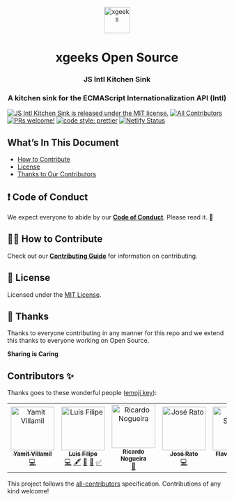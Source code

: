 <p align="center">
  <a href="http://www.xgeeks.io/">
    <img alt="xgeeks" src="https://media.licdn.com/dms/image/C4E0BAQHkZ9eUEVmgDw/company-logo_400_400/0?e=1579132800&v=beta&t=wore0JTD8ZNCIZ83dkPVL9Dx8cJifi90FNuJNSxLlCk" width="60" />
  </a>
</p>
<h1 align="center">
  xgeeks Open Source
</h1>

<h3 align="center">
  JS Intl Kitchen Sink
</h3>
<h3 align="center">
  A kitchen sink for the ECMAScript Internationalization API (Intl)
</h3>

[![JS Intl Kitchen Sink is released under the MIT license.](https://img.shields.io/badge/license-MIT-blue.svg)](./LICENSE)
[![All Contributors](https://img.shields.io/badge/all_contributors-6-orange.svg?style=flat-square)](#contributors)
[![PRs welcome!](https://img.shields.io/badge/PRs-welcome-brightgreen.svg)](./CONTRIBUTING.md)
[![code style: prettier](https://img.shields.io/badge/code_style-prettier-ff69b4.svg?style=flat-square)](https://github.com/prettier/prettier)
[![Netlify Status](https://api.netlify.com/api/v1/badges/280a47cd-ad62-405f-a17a-abe3e1c58cc5/deploy-status)](https://js-intl-kitchen-sink.netlify.com/)

## What’s In This Document

- [How to Contribute](#-how-to-contribute)
- [License](#memo-license)
- [Thanks to Our Contributors](#-thanks)

## ❗ Code of Conduct

We expect everyone to abide by our [**Code of Conduct**](https://github.com/xgeekshq/js-intl-kitchen-sink/blob/master/CODE_OF_CONDUCT.md). Please read it. 🤝

## 🙌🏻 How to Contribute

Check out our [**Contributing Guide**](https://github.com/xgeekshq/js-intl-kitchen-sink/blob/master/CONTRIBUTING.md) for information on contributing.

## :memo: License

Licensed under the [MIT License](./LICENSE).

## 💜 Thanks

Thanks to everyone contributing in any manner for this repo and we extend this thanks to everyone working on Open Source.

**Sharing is Caring**

## Contributors ✨

Thanks goes to these wonderful people ([emoji key](https://allcontributors.org/docs/en/emoji-key)):

<!-- ALL-CONTRIBUTORS-LIST:START - Do not remove or modify this section -->
<!-- prettier-ignore -->
<table>
  <tr>
    <td align="center"><a href="https://github.com/yamitrvg12"><img src="https://avatars2.githubusercontent.com/u/2787954?v=4" width="100px;" alt="Yamit Villamil"/><br /><sub><b>Yamit Villamil</b></sub></a><br /><a href="https://github.com/xgeekshq/js-intl-kitchen-sink/commits?author=yamitrvg12" title="Code">💻</a></td>
    <td align="center"><a href="https://medium.com/@luis.fgbo"><img src="https://avatars0.githubusercontent.com/u/9373787?v=4" width="100px;" alt="Luis Filipe"/><br /><sub><b>Luis Filipe</b></sub></a><br /><a href="https://github.com/xgeekshq/js-intl-kitchen-sink/commits?author=luisFilipePT" title="Code">💻</a> <a href="#content-luisFilipePT" title="Content">🖋</a> <a href="#projectManagement-luisFilipePT" title="Project Management">📆</a> <a href="#review-luisFilipePT" title="Reviewed Pull Requests">👀</a> <a href="#tutorial-luisFilipePT" title="Tutorials">✅</a></td>
    <td align="center"><a href="https://github.com/rnogueira"><img src="https://avatars2.githubusercontent.com/u/1999330?v=4" width="100px;" alt="Ricardo Nogueira"/><br /><sub><b>Ricardo Nogueira</b></sub></a><br /><a href="#review-rnogueira" title="Reviewed Pull Requests">👀</a></td>
    <td align="center"><a href="https://github.com/jratoxgeeks"><img src="https://avatars2.githubusercontent.com/u/47243742?v=4" width="100px;" alt="José Rato"/><br /><sub><b>José Rato</b></sub></a><br /><a href="https://github.com/xgeekshq/js-intl-kitchen-sink/commits?author=jratoxgeeks" title="Code">💻</a></td>
    <td align="center"><a href="https://github.com/flaviohenriqu"><img src="https://avatars3.githubusercontent.com/u/1874493?v=4" width="100px;" alt="Flavio Santos"/><br /><sub><b>Flavio Santos</b></sub></a><br /><a href="https://github.com/xgeekshq/js-intl-kitchen-sink/commits?author=flaviohenriqu" title="Code">💻</a></td>
    <td align="center"><a href="https://github.com/jsilva234"><img src="https://avatars1.githubusercontent.com/u/46353605?v=4" width="100px;" alt="João Silva"/><br /><sub><b>João Silva</b></sub></a><br /><a href="https://github.com/xgeekshq/js-intl-kitchen-sink/commits?author=jsilva234" title="Code">💻</a></td>
  </tr>
</table>

<!-- ALL-CONTRIBUTORS-LIST:END -->

This project follows the [all-contributors](https://github.com/all-contributors/all-contributors) specification. Contributions of any kind welcome!
